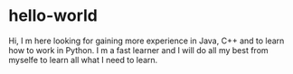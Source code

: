 # hello-world
Hi, I m here looking for gaining more experience in Java, C++ and to learn how to work in Python. I m a fast learner and I will do all my best from myselfe to learn all what I need to learn. 
